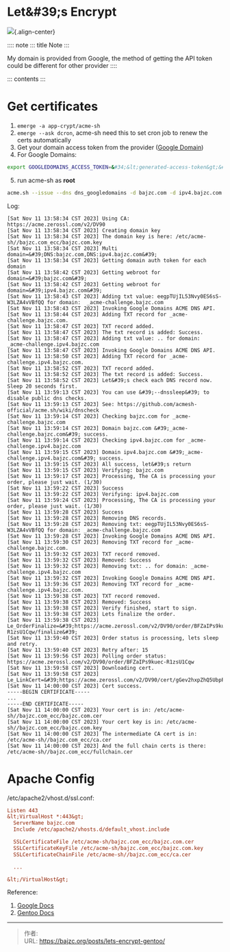 # Let\&#39;s Encrypt


![](/images/https.png){.align-center}

:::: note
::: title
Note
:::

My domain is provided from Google, the method of getting the API token
could be different for other provider
::::

::: contents
:::

# Get certificates

1.  `emerge -a app-crypt/acme-sh`
2.  `emerge --ask dcron`, acme-sh need this to set cron job to renew the
    certs automatically
3.  Get your domain access token from the provider ([Google
    Domain](https://domains.google.com/registrar/))
4.  For Google Domains:

``` bash
export GOOGLEDOMAINS_ACCESS_TOKEN=&#34;&lt;generated-access-token&gt;&#34;
```

5.  run acme-sh as **root**

``` bash
acme.sh --issue --dns dns_googledomains -d bajzc.com -d ipv4.bajzc.com -k ec-384 --ecc
```

Log:

    [Sat Nov 11 13:58:34 CST 2023] Using CA: https://acme.zerossl.com/v2/DV90
    [Sat Nov 11 13:58:34 CST 2023] Creating domain key
    [Sat Nov 11 13:58:34 CST 2023] The domain key is here: /etc/acme-sh//bajzc.com_ecc/bajzc.com.key
    [Sat Nov 11 13:58:34 CST 2023] Multi domain=&#39;DNS:bajzc.com,DNS:ipv4.bajzc.com&#39;
    [Sat Nov 11 13:58:34 CST 2023] Getting domain auth token for each domain
    [Sat Nov 11 13:58:42 CST 2023] Getting webroot for domain=&#39;bajzc.com&#39;
    [Sat Nov 11 13:58:42 CST 2023] Getting webroot for domain=&#39;ipv4.bajzc.com&#39;
    [Sat Nov 11 13:58:43 CST 2023] Adding txt value: eegpTUjIL53Nvy0ES6sS-W3LZA4vVBfQQ for domain:  _acme-challenge.bajzc.com
    [Sat Nov 11 13:58:43 CST 2023] Invoking Google Domains ACME DNS API.
    [Sat Nov 11 13:58:44 CST 2023] Adding TXT record for _acme-challenge.bajzc.com.
    [Sat Nov 11 13:58:47 CST 2023] TXT record added.
    [Sat Nov 11 13:58:47 CST 2023] The txt record is added: Success.
    [Sat Nov 11 13:58:47 CST 2023] Adding txt value: .. for domain:  _acme-challenge.ipv4.bajzc.com
    [Sat Nov 11 13:58:47 CST 2023] Invoking Google Domains ACME DNS API.
    [Sat Nov 11 13:58:50 CST 2023] Adding TXT record for _acme-challenge.ipv4.bajzc.com.
    [Sat Nov 11 13:58:52 CST 2023] TXT record added.
    [Sat Nov 11 13:58:52 CST 2023] The txt record is added: Success.
    [Sat Nov 11 13:58:52 CST 2023] Let&#39;s check each DNS record now. Sleep 20 seconds first.
    [Sat Nov 11 13:59:13 CST 2023] You can use &#39;--dnssleep&#39; to disable public dns checks.
    [Sat Nov 11 13:59:13 CST 2023] See: https://github.com/acmesh-official/acme.sh/wiki/dnscheck
    [Sat Nov 11 13:59:14 CST 2023] Checking bajzc.com for _acme-challenge.bajzc.com
    [Sat Nov 11 13:59:14 CST 2023] Domain bajzc.com &#39;_acme-challenge.bajzc.com&#39; success.
    [Sat Nov 11 13:59:14 CST 2023] Checking ipv4.bajzc.com for _acme-challenge.ipv4.bajzc.com
    [Sat Nov 11 13:59:15 CST 2023] Domain ipv4.bajzc.com &#39;_acme-challenge.ipv4.bajzc.com&#39; success.
    [Sat Nov 11 13:59:15 CST 2023] All success, let&#39;s return
    [Sat Nov 11 13:59:15 CST 2023] Verifying: bajzc.com
    [Sat Nov 11 13:59:17 CST 2023] Processing, The CA is processing your order, please just wait. (1/30)
    [Sat Nov 11 13:59:22 CST 2023] Success
    [Sat Nov 11 13:59:22 CST 2023] Verifying: ipv4.bajzc.com
    [Sat Nov 11 13:59:24 CST 2023] Processing, The CA is processing your order, please just wait. (1/30)
    [Sat Nov 11 13:59:28 CST 2023] Success
    [Sat Nov 11 13:59:28 CST 2023] Removing DNS records.
    [Sat Nov 11 13:59:28 CST 2023] Removing txt: eegpTUjIL53Nvy0ES6sS-W3LZA4vVBfQQ for domain: _acme-challenge.bajzc.com
    [Sat Nov 11 13:59:28 CST 2023] Invoking Google Domains ACME DNS API.
    [Sat Nov 11 13:59:30 CST 2023] Removing TXT record for _acme-challenge.bajzc.com.
    [Sat Nov 11 13:59:32 CST 2023] TXT record removed.
    [Sat Nov 11 13:59:32 CST 2023] Removed: Success
    [Sat Nov 11 13:59:32 CST 2023] Removing txt: .. for domain: _acme-challenge.ipv4.bajzc.com
    [Sat Nov 11 13:59:32 CST 2023] Invoking Google Domains ACME DNS API.
    [Sat Nov 11 13:59:36 CST 2023] Removing TXT record for _acme-challenge.ipv4.bajzc.com.
    [Sat Nov 11 13:59:38 CST 2023] TXT record removed.
    [Sat Nov 11 13:59:38 CST 2023] Removed: Success
    [Sat Nov 11 13:59:38 CST 2023] Verify finished, start to sign.
    [Sat Nov 11 13:59:38 CST 2023] Lets finalize the order.
    [Sat Nov 11 13:59:38 CST 2023] Le_OrderFinalize=&#39;https://acme.zerossl.com/v2/DV90/order/BFZaIPs9kuec-R1zsU1Cqw/finalize&#39;
    [Sat Nov 11 13:59:40 CST 2023] Order status is processing, lets sleep and retry.
    [Sat Nov 11 13:59:40 CST 2023] Retry after: 15
    [Sat Nov 11 13:59:56 CST 2023] Polling order status: https://acme.zerossl.com/v2/DV90/order/BFZaIPs9kuec-R1zsU1Cqw
    [Sat Nov 11 13:59:58 CST 2023] Downloading cert.
    [Sat Nov 11 13:59:58 CST 2023] Le_LinkCert=&#39;https://acme.zerossl.com/v2/DV90/cert/gGev2hxpZhQ5UbpPGdiNsA&#39;
    [Sat Nov 11 14:00:00 CST 2023] Cert success.
    -----BEGIN CERTIFICATE-----
    ...
    -----END CERTIFICATE-----
    [Sat Nov 11 14:00:00 CST 2023] Your cert is in: /etc/acme-sh//bajzc.com_ecc/bajzc.com.cer
    [Sat Nov 11 14:00:00 CST 2023] Your cert key is in: /etc/acme-sh//bajzc.com_ecc/bajzc.com.key
    [Sat Nov 11 14:00:00 CST 2023] The intermediate CA cert is in: /etc/acme-sh//bajzc.com_ecc/ca.cer
    [Sat Nov 11 14:00:00 CST 2023] And the full chain certs is there: /etc/acme-sh//bajzc.com_ecc/fullchain.cer

# Apache Config

/etc/apache2/vhost.d/ssl.conf:

``` cfg
Listen 443
&lt;VirtualHost *:443&gt;
  ServerName bajzc.com
  Include /etc/apache2/vhosts.d/default_vhost.include

  SSLCertificateFile /etc/acme-sh/bajzc.com_ecc/bajzc.com.cer
  SSLCertificateKeyFile /etc/acme-sh/bajzc.com_ecc/bajzc.com.key
  SSLCertificateChainFile /etc/acme-sh//bajzc.com_ecc/ca.cer

  ...

&lt;/VirtualHost&gt;
```

Reference:

1.  [Google Docs](https://support.google.com/domains/answer/7630973)
2.  [Gentoo Docs](https://wiki.gentoo.org/wiki/Let%27s_Encrypt)


---

> 作者:   
> URL: https://bajzc.org/posts/lets-encrypt-gentoo/  

